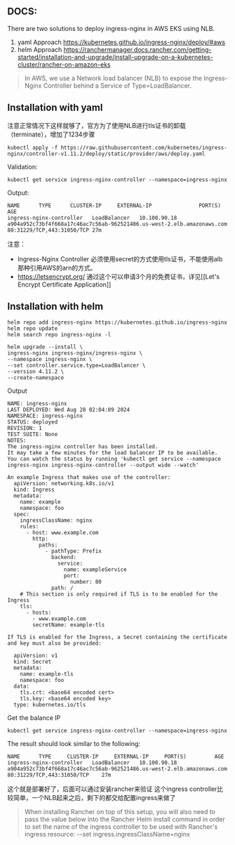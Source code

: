 ## DOCS:
There are two solutions to deploy ingress-nginx in AWS EKS using NLB.
1. yaml Approach
https://kubernetes.github.io/ingress-nginx/deploy/#aws
2. helm Approach
https://ranchermanager.docs.rancher.com/getting-started/installation-and-upgrade/install-upgrade-on-a-kubernetes-cluster/rancher-on-amazon-eks

>In AWS, we use a Network load balancer (NLB) to expose the Ingress-Nginx Controller behind a Service of Type=LoadBalancer.


## Installation with yaml

注意正常情况下这样就够了，官方为了使用NLB进行tls证书的卸载（terminate），增加了1234步骤
```shell
kubectl apply -f https://raw.githubusercontent.com/kubernetes/ingress-nginx/controller-v1.11.2/deploy/static/provider/aws/deploy.yaml
```

Validation:
```
kubectl get service ingress-nginx-controller --namespace=ingress-nginx
```

Output:
```
NAME      TYPE      CLUSTER-IP     EXTERNAL-IP               PORT(S)          AGE
ingress-nginx-controller   LoadBalancer   10.100.90.18   a904a952c73bf4f668a17c46ac7c56ab-962521486.us-west-2.elb.amazonaws.com   80:31229/TCP,443:31050/TCP 27m
```

注意：
- Ingress-Nginx Controller 必须使用secret的方式使用tls证书，不能使用alb那种引用AWS的arn的方式。
- https://letsencrypt.org/ 通过这个可以申请3个月的免费证书，详见[[Let's Encrypt Certificate Application]]

## Installation with helm

```
helm repo add ingress-nginx https://kubernetes.github.io/ingress-nginx  
helm repo update  
helm search repo ingress-nginx -l
```

```
helm upgrade --install \  
ingress-nginx ingress-nginx/ingress-nginx \  
--namespace ingress-nginx \  
--set controller.service.type=LoadBalancer \  
--version 4.11.2 \  
--create-namespace
```

Output
```
NAME: ingress-nginx
LAST DEPLOYED: Wed Aug 28 02:04:09 2024
NAMESPACE: ingress-nginx
STATUS: deployed
REVISION: 1
TEST SUITE: None
NOTES:
The ingress-nginx controller has been installed.
It may take a few minutes for the load balancer IP to be available.
You can watch the status by running 'kubectl get service --namespace ingress-nginx ingress-nginx-controller --output wide --watch'

An example Ingress that makes use of the controller:
  apiVersion: networking.k8s.io/v1
  kind: Ingress
  metadata:
    name: example
    namespace: foo
  spec:
    ingressClassName: nginx
    rules:
      - host: www.example.com
        http:
          paths:
            - pathType: Prefix
              backend:
                service:
                  name: exampleService
                  port:
                    number: 80
              path: /
    # This section is only required if TLS is to be enabled for the Ingress
    tls:
      - hosts:
        - www.example.com
        secretName: example-tls

If TLS is enabled for the Ingress, a Secret containing the certificate and key must also be provided:

  apiVersion: v1
  kind: Secret
  metadata:
    name: example-tls
    namespace: foo
  data:
    tls.crt: <base64 encoded cert>
    tls.key: <base64 encoded key>
  type: kubernetes.io/tls
```

Get the balance IP
```
kubectl get service ingress-nginx-controller --namespace=ingress-nginx
```

The result should look similar to the following:
```
NAME      TYPE     CLUSTER-IP     EXTERNAL-IP     PORT(S)         AGE
ingress-nginx-controller   LoadBalancer   10.100.90.18   a904a952c73bf4f668a17c46ac7c56ab-962521486.us-west-2.elb.amazonaws.com   80:31229/TCP,443:31050/TCP    27m
```

这个就是部署好了，后面可以通过安装rancher来验证
这个ingress controller比较简单，一个NLB起来之后，剩下的都交给配置ingress来做了

>When installing Rancher on top of this setup, you will also need to pass the value below into the Rancher Helm install command in order to set the name of the ingress controller to be used with Rancher's ingress resource:
>--set ingress.ingressClassName=nginx